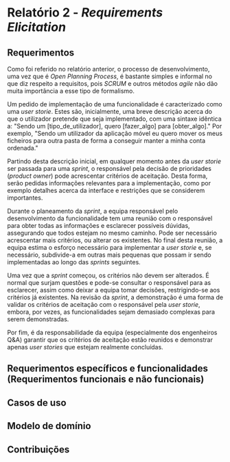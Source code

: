 # Relatório 2 - *Requirements Elicitation*

## Requerimentos

Como foi referido no relatório anterior, o processo de desenvolvimento, uma vez que é *Open Planning Process*, é bastante simples e
informal no que diz respeito a requisitos, pois *SCRUM* e outros métodos *agile* não dão muita importância a esse tipo de formalismo.

Um pedido de implementação de uma funcionalidade é caracterizado como uma *user storie*. Estes são, inicialmente, uma breve descrição
acerca do que o utilizador pretende que seja implementado, com uma sintaxe idêntica a: 
"Sendo um [tipo_de_utilizador], quero [fazer_algo] para [obter_algo]." 
Por exemplo, "Sendo um utilizador da aplicação móvel eu quero mover os meus ficheiros para outra pasta de forma a conseguir manter a minha
conta ordenada."

Partindo desta descrição inicial, em qualquer momento antes da *user storie* ser passada para uma *sprint*, o responsável pela decisão
de prioridades (*product owner*) pode acrescentar critérios de aceitação. Desta forma, serão pedidas informações relevantes
para a implementação, como por exemplo detalhes acerca da interface e restrições que se considerem importantes. 

Durante o planeamento da *sprint*, a equipa responsável pelo desenvolvimento da funcionalidade tem uma reunião com o responsável para obter todas as informações
e esclarecer possíveis dúvidas, assegurando que todos estejam no mesmo caminho. Pode ser necessário acrescentar mais critérios, ou alterar os existentes.
No final desta reunião, a equipa estima o esforço necessário para implementar a *user storie* e, se necessário, subdivide-a em outras mais pequenas que possam ir sendo implementadas ao longo das *sprints* seguintes.

Uma vez que a *sprint* começou, os critérios não devem ser alterados. É normal que surjam questões e pode-se consultar o responsável 
para as esclarecer, assim como deixar a equipa tomar decisões, restrigindo-se aos critérios já existentes. 
Na revisão da *sprint*, a demonstração é uma forma de validar os critérios de aceitação com o responsável pela *user storie*, embora, por vezes, as funcionalidades sejam demasiado complexas para serem demonstradas. 

Por fim, é da responsabilidade da equipa (especialmente dos engenheiros Q&A) garantir que os critérios de aceitação estão reunidos e
demonstrar apenas *user stories* que estejam realmente concluídas.

## Requerimentos específicos e funcionalidades (Requerimentos funcionais e não funcionais)

## Casos de uso

## Modelo de domínio

## Contribuições
